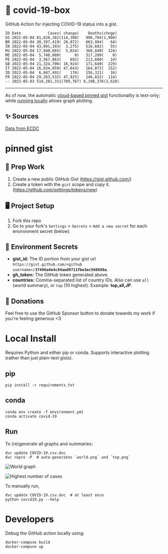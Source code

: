 # 🏥 covid-19-box

GitHub Action for injecting COVID-19 status into a gist.

```
ID Date            Cases( change)    Deaths(chnge)
US 2022-05-04 81,620,382(114,308)   996,704(1,960)
BR 2022-05-04 30,397,419( 20,072)   663,994(   64)
IN 2022-05-04 43,091,393(  3,275)   516,602(   55)
RU 2022-05-04 17,940,665(  5,024)   368,840(  124)
ME 2022-05-04  5,740,080(      0)   317,289(    0)
PE 2022-05-04  3,567,863(    692)   213,600(   14)
GB 2022-05-04 21,324,706( 16,924)   171,649(  229)
IT 2022-05-04 16,634,059( 47,643)   164,072(  152)
ID 2022-05-04  6,047,491(    176)   156,321(   16)
FR 2022-05-04 29,283,532( 47,925)   146,832(  114)
-- 2022-05-03 514,281,311(709,767) 6,198,376(2,628)
```

---

As of now, the automatic [cloud-based pinned gist](#pinned-gist) functionality is text-only;
while [running locally](#local-install) allows graph plotting.

## ✨ Sources

[Data from ECDC](https://www.ecdc.europa.eu/en/publications-data/download-todays-data-geographic-distribution-covid-19-cases-worldwide)

# pinned gist

## 🎒 Prep Work
1. Create a new public GitHub Gist (https://gist.github.com/)
1. Create a token with the `gist` scope and copy it. (https://github.com/settings/tokens/new)

## 🖥 Project Setup
1. Fork this repo
1. Go to your fork's `Settings` > `Secrets` > `Add a new secret` for each environment secret (below)

## 🤫 Environment Secrets
- **gist_id:** The ID portion from your gist url `https://gist.github.com/<github username>/`**`37496a4e4c84aed9711fbe3ec560888a`**.
- **gh_token:** The GitHub token generated above.
- **countries:** Comma-separated list of country IDs. Also can use `all` (world summary), or `top` (10 highest). Example: **top,all,JP**.

## 💸 Donations

Feel free to use the GitHub Sponsor button to donate towards my work if you're feeling generous <3

# Local Install

Requires Python and either pip or conda. Supports interactive plotting (rather than just plain-text gists).

## pip

```
pip install -r requirements.txt
```

## conda

```
conda env create -f environment.yml
conda activate covid-19
```

## Run

To (re)generate all graphs and summaries:

```
dvc update COVID-19.csv.dvc
dvc repro -P  # auto-generates `world.png` and `top.png`
```

![World graph](world.png)

![Highest number of cases](top.png)

To manually run,

```
dvc update COVID-19.csv.dvc  # at least once
python covid19.py --help
```

# Developers

Debug the GitHub action locally using:

```
docker-compose build
docker-compose up
```
